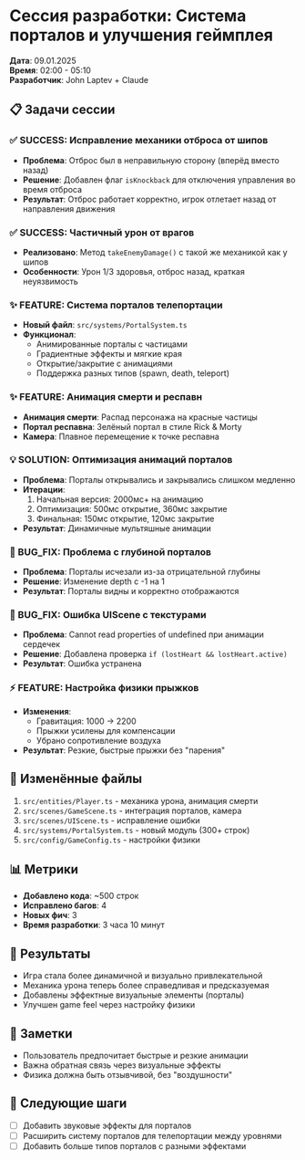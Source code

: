 # Сессия разработки: Система порталов и улучшения геймплея

**Дата**: 09.01.2025  
**Время**: 02:00 - 05:10  
**Разработчик**: John Laptev + Claude

## 📋 Задачи сессии

### ✅ SUCCESS: Исправление механики отброса от шипов
- **Проблема**: Отброс был в неправильную сторону (вперёд вместо назад)
- **Решение**: Добавлен флаг `isKnockback` для отключения управления во время отброса
- **Результат**: Отброс работает корректно, игрок отлетает назад от направления движения

### ✅ SUCCESS: Частичный урон от врагов
- **Реализовано**: Метод `takeEnemyDamage()` с такой же механикой как у шипов
- **Особенности**: Урон 1/3 здоровья, отброс назад, краткая неуязвимость

### ✨ FEATURE: Система порталов телепортации
- **Новый файл**: `src/systems/PortalSystem.ts`
- **Функционал**:
  - Анимированные порталы с частицами
  - Градиентные эффекты и мягкие края
  - Открытие/закрытие с анимациями
  - Поддержка разных типов (spawn, death, teleport)

### ✨ FEATURE: Анимация смерти и респавн
- **Анимация смерти**: Распад персонажа на красные частицы
- **Портал респавна**: Зелёный портал в стиле Rick & Morty
- **Камера**: Плавное перемещение к точке респавна

### 💡 SOLUTION: Оптимизация анимаций порталов
- **Проблема**: Порталы открывались и закрывались слишком медленно
- **Итерации**:
  1. Начальная версия: 2000мс+ на анимацию
  2. Оптимизация: 500мс открытие, 360мс закрытие
  3. Финальная: 150мс открытие, 120мс закрытие
- **Результат**: Динамичные мультяшные анимации

### 🐛 BUG_FIX: Проблема с глубиной порталов
- **Проблема**: Порталы исчезали из-за отрицательной глубины
- **Решение**: Изменение depth с -1 на 1
- **Результат**: Порталы видны и корректно отображаются

### 🐛 BUG_FIX: Ошибка UIScene с текстурами
- **Проблема**: Cannot read properties of undefined при анимации сердечек
- **Решение**: Добавлена проверка `if (lostHeart && lostHeart.active)`
- **Результат**: Ошибка устранена

### ⚡ FEATURE: Настройка физики прыжков
- **Изменения**:
  - Гравитация: 1000 → 2200
  - Прыжки усилены для компенсации
  - Убрано сопротивление воздуха
- **Результат**: Резкие, быстрые прыжки без "парения"

## 📁 Изменённые файлы
1. `src/entities/Player.ts` - механика урона, анимация смерти
2. `src/scenes/GameScene.ts` - интеграция порталов, камера
3. `src/scenes/UIScene.ts` - исправление ошибки
4. `src/systems/PortalSystem.ts` - новый модуль (300+ строк)
5. `src/config/GameConfig.ts` - настройки физики

## 📊 Метрики
- **Добавлено кода**: ~500 строк
- **Исправлено багов**: 4
- **Новых фич**: 3
- **Время разработки**: 3 часа 10 минут

## 🎯 Результаты
- Игра стала более динамичной и визуально привлекательной
- Механика урона теперь более справедливая и предсказуемая
- Добавлены эффектные визуальные элементы (порталы)
- Улучшен game feel через настройку физики

## 📝 Заметки
- Пользователь предпочитает быстрые и резкие анимации
- Важна обратная связь через визуальные эффекты
- Физика должна быть отзывчивой, без "воздушности"

## 🔄 Следующие шаги
- [ ] Добавить звуковые эффекты для порталов
- [ ] Расширить систему порталов для телепортации между уровнями
- [ ] Добавить больше типов порталов с разными эффектами
